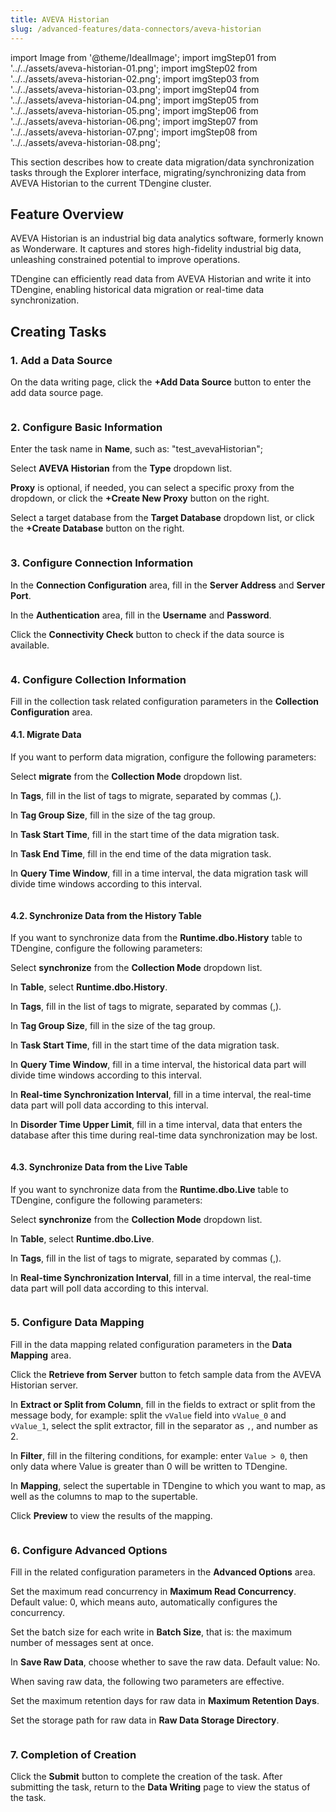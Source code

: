 ```yaml
---
title: AVEVA Historian
slug: /advanced-features/data-connectors/aveva-historian
---
```


import Image from '@theme/IdealImage';
import imgStep01 from '../../assets/aveva-historian-01.png';
import imgStep02 from '../../assets/aveva-historian-02.png';
import imgStep03 from '../../assets/aveva-historian-03.png';
import imgStep04 from '../../assets/aveva-historian-04.png';
import imgStep05 from '../../assets/aveva-historian-05.png';
import imgStep06 from '../../assets/aveva-historian-06.png';
import imgStep07 from '../../assets/aveva-historian-07.png';
import imgStep08 from '../../assets/aveva-historian-08.png';

This section describes how to create data migration/data synchronization tasks through the Explorer interface, migrating/synchronizing data from AVEVA Historian to the current TDengine cluster.

## Feature Overview

AVEVA Historian is an industrial big data analytics software, formerly known as Wonderware. It captures and stores high-fidelity industrial big data, unleashing constrained potential to improve operations.

TDengine can efficiently read data from AVEVA Historian and write it into TDengine, enabling historical data migration or real-time data synchronization.

## Creating Tasks

### 1. Add a Data Source

On the data writing page, click the **+Add Data Source** button to enter the add data source page.

<figure>
<Image img={imgStep01} alt=""/>
</figure>

### 2. Configure Basic Information

Enter the task name in **Name**, such as: "test_avevaHistorian";

Select **AVEVA Historian** from the **Type** dropdown list.

**Proxy** is optional, if needed, you can select a specific proxy from the dropdown, or click the **+Create New Proxy** button on the right.

Select a target database from the **Target Database** dropdown list, or click the **+Create Database** button on the right.

<figure>
<Image img={imgStep02} alt=""/>
</figure>

### 3. Configure Connection Information

In the **Connection Configuration** area, fill in the **Server Address** and **Server Port**.

In the **Authentication** area, fill in the **Username** and **Password**.

Click the **Connectivity Check** button to check if the data source is available.

<figure>
<Image img={imgStep03} alt=""/>
</figure>

### 4. Configure Collection Information

Fill in the collection task related configuration parameters in the **Collection Configuration** area.

#### 4.1. Migrate Data

If you want to perform data migration, configure the following parameters:

Select **migrate** from the **Collection Mode** dropdown list.

In **Tags**, fill in the list of tags to migrate, separated by commas (,).

In **Tag Group Size**, fill in the size of the tag group.

In **Task Start Time**, fill in the start time of the data migration task.

In **Task End Time**, fill in the end time of the data migration task.

In **Query Time Window**, fill in a time interval, the data migration task will divide time windows according to this interval.

<figure>
<Image img={imgStep04} alt=""/>
</figure>

#### 4.2. Synchronize Data from the History Table

If you want to synchronize data from the **Runtime.dbo.History** table to TDengine, configure the following parameters:

Select **synchronize** from the **Collection Mode** dropdown list.

In **Table**, select **Runtime.dbo.History**.

In **Tags**, fill in the list of tags to migrate, separated by commas (,).

In **Tag Group Size**, fill in the size of the tag group.

In **Task Start Time**, fill in the start time of the data migration task.

In **Query Time Window**, fill in a time interval, the historical data part will divide time windows according to this interval.

In **Real-time Synchronization Interval**, fill in a time interval, the real-time data part will poll data according to this interval.

In **Disorder Time Upper Limit**, fill in a time interval, data that enters the database after this time during real-time data synchronization may be lost.

<figure>
<Image img={imgStep05} alt=""/>
</figure>

#### 4.3. Synchronize Data from the Live Table

If you want to synchronize data from the **Runtime.dbo.Live** table to TDengine, configure the following parameters:

Select **synchronize** from the **Collection Mode** dropdown list.

In **Table**, select **Runtime.dbo.Live**.

In **Tags**, fill in the list of tags to migrate, separated by commas (,).

In **Real-time Synchronization Interval**, fill in a time interval, the real-time data part will poll data according to this interval.

<figure>
<Image img={imgStep06} alt=""/>
</figure>

### 5. Configure Data Mapping

Fill in the data mapping related configuration parameters in the **Data Mapping** area.

Click the **Retrieve from Server** button to fetch sample data from the AVEVA Historian server.

In **Extract or Split from Column**, fill in the fields to extract or split from the message body, for example: split the `vValue` field into `vValue_0` and `vValue_1`, select the split extractor, fill in the separator as `,`, and number as 2.

In **Filter**, fill in the filtering conditions, for example: enter `Value > 0`, then only data where Value is greater than 0 will be written to TDengine.

In **Mapping**, select the supertable in TDengine to which you want to map, as well as the columns to map to the supertable.

Click **Preview** to view the results of the mapping.

<figure>
<Image img={imgStep07} alt=""/>
</figure>

### 6. Configure Advanced Options

Fill in the related configuration parameters in the **Advanced Options** area.

Set the maximum read concurrency in **Maximum Read Concurrency**. Default value: 0, which means auto, automatically configures the concurrency.

Set the batch size for each write in **Batch Size**, that is: the maximum number of messages sent at once.

In **Save Raw Data**, choose whether to save the raw data. Default value: No.

When saving raw data, the following two parameters are effective.

Set the maximum retention days for raw data in **Maximum Retention Days**.

Set the storage path for raw data in **Raw Data Storage Directory**.

<figure>
<Image img={imgStep08} alt=""/>
</figure>

### 7. Completion of Creation

Click the **Submit** button to complete the creation of the task. After submitting the task, return to the **Data Writing** page to view the status of the task.

